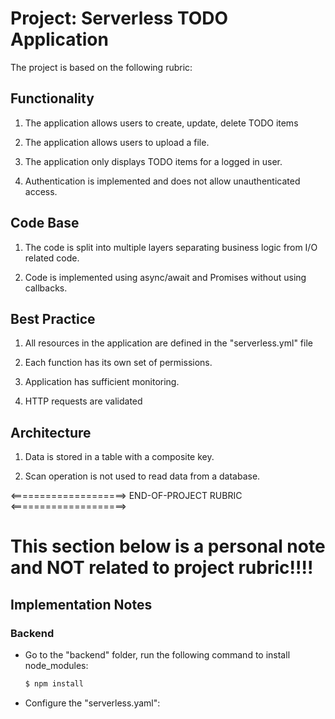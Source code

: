 # Project: Serverless TODO Application
The project is based on the following rubric:

## Functionality

1. The application allows users to create, update, delete TODO items





2. The application allows users to upload a file.





3. The application only displays TODO items for a logged in user.





4. Authentication is implemented and does not allow unauthenticated access.








## Code Base

1. The code is split into multiple layers separating business logic from I/O related code.






2. Code is implemented using async/await and Promises without using callbacks.







## Best Practice

1. All resources in the application are defined in the "serverless.yml" file



2. Each function has its own set of permissions.




3. Application has sufficient monitoring.





4. HTTP requests are validated








## Architecture

1. Data is stored in a table with a composite key.



2. Scan operation is not used to read data from a database.




<====================> END-OF-PROJECT RUBRIC <====================>

# This section below is a personal note and NOT related to project rubric!!!!


## Implementation Notes 
### Backend
- Go to the "backend" folder, run the following command to install node_modules:
    ```js
    $ npm install
    ```
- Configure the "serverless.yaml":
